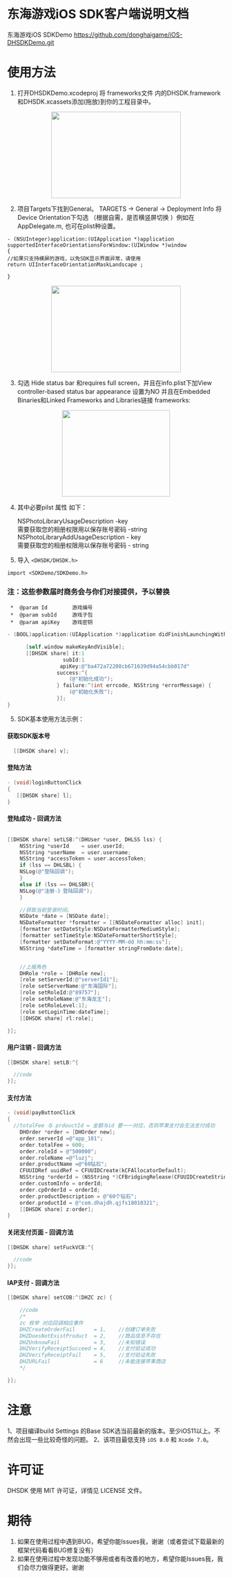 # 东海游戏iOS SDK客户端说明文档
东海游戏iOS SDKDemo  https://github.com/donghaigame/iOS-DHSDKDemo.git


使用方法
==============

1. 打开DHSDKDemo.xcodeproj  将 frameworks文件 内的DHSDK.framework和DHSDK.xcassets添加(拖放)到你的工程目录中。

<div align=center><img width="300" height="200" src="https://github.com/donghaigame/iOS-DHSDKDemo/raw/master/Snapshots/FrameworkMaster.png"/></div>


2. 项目Targets下找到General。
TARGETS -> General -> Deployment Info 将  Device Orientation下勾选 （根据自需，是否横竖屏切换 ）例如在AppDelegate.m, 也可在plist种设置。

```
- (NSUInteger)application:(UIApplication *)application supportedInterfaceOrientationsForWindow:(UIWindow *)window
{
//如果只支持横屏的游戏，以免SDK显示界面异常，请使用
return UIInterfaceOrientationMaskLandscape ;

}
```

<div align=center><img width="300" height="200" src="https://github.com/donghaigame/iOS-DHSDKDemo/raw/master/Snapshots/FrameworkSeleted.png"/></div>


3. 勾选 Hide status bar 和requires full screen，并且在info.plist下加View controller-based status bar appearance 设置为NO
并且在Embedded Binaries和Linked Frameworks and Libraries链接 frameworks:


<div align=center><img width="250" height="200" src="https://github.com/donghaigame/iOS-DHSDKDemo/raw/master/Snapshots/FrameworkAddSouse.png"/></div>


4. 其中必要pilst 属性 如下：

    NSPhotoLibraryUsageDescription -key</br>
    需要获取您的相册权限用以保存账号密码 -string</br>
    NSPhotoLibraryAddUsageDescription - key</br>
    需要获取您的相册权限用以保存账号密码 - string</br>


5. 导入 `<DHSDK/DHSDK.h>`</br>

```
import <SDKDemo/SDKDemo.h>
``` 
### 注：这些参数届时商务会与你们对接提供，予以替换

```
 *  @param Id        游戏编号
 *  @param subId     游戏子包
 *  @param apiKey    游戏密钥
``` 

```objective-c
- (BOOL)application:(UIApplication *)application didFinishLaunchingWithOptions:(NSDictionary *)launchOptions {

      [self.window makeKeyAndVisible];
      [[DHSDK share] it:1
                  subId:1
                 apiKey:@"ba472a72208cb671639d94a54cbb017d"
                success:^{
                    (@"初始化成功");
                } failure:^(int errcode, NSString *errorMessage) {
                    (@"初始化失败");
                }];
}
```

5. SDK基本使用方法示例：

#### 获取SDK版本号

```objective-c
  [[DHSDK share] v];
```

#### 登陆方法

```objective-c
- (void)loginButtonClick
{
   [[DHSDK share] l];
}
```

#### 登陆成功 - 回调方法

```objective-c

[[DHSDK share] setLSB:^(DHUser *user, DHLSS lss) {
    NSString *userId    = user.userId;
    NSString *userName  = user.username;
    NSString *accessToken = user.accessToken;
    if (lss == DHLSBL) {
    NSLog(@"登陆回调");
    }
    else if (lss == DHLSBR){
    NSLog(@"注册-》登陆回调");
    }

    //获取当前登录时间。
    NSDate *date = [NSDate date];
    NSDateFormatter *formatter = [[NSDateFormatter alloc] init];
    [formatter setDateStyle:NSDateFormatterMediumStyle];
    [formatter setTimeStyle:NSDateFormatterShortStyle];
    [formatter setDateFormat:@"YYYY-MM-dd hh:mm:ss"];
    NSString *dateTime = [formatter stringFromDate:date];


    //上报角色
    DHRole *role = [DHRole new];
    [role setServerId:@"serverId1"];
    [role setServerName:@"东海国际"];
    [role setRoleId:@"89757"];
    [role setRoleName:@"东海龙王"];
    [role setRoleLevel:1];
    [role setLoginTime:dateTime];
    [[DHSDK share] rl:role];

}];

```

#### 用户注销 - 回调方法

```objective-c
[[DHSDK share] setLB:^{

  //code
}];
```

#### 支付方法 

```objective-c
- (void)payButtonClick
{
  //totalFee 与 prdouctId = 金额与id 要一一对应，否则苹果支付会无法支付成功
    DHOrder *order = [DHOrder new];
    order.serverId =@"app_101";
    order.totalFee = 600;
    order.roleId = @"500000";
    order.roleName =@"luzj";
    order.productName =@"60钻石";
    CFUUIDRef uuidRef = CFUUIDCreate(kCFAllocatorDefault);
    NSString *orderId = (NSString *)CFBridgingRelease(CFUUIDCreateString(kCFAllocatorDefault, uuidRef));
    order.customInfo = orderId;
    order.cpOrderId = orderId;
    order.productDescription = @"60个钻石";
    order.productId = @"com.dhajdh.qjfs18010321";
    [[DHSDK share] z:order];
}
```

####  关闭支付页面 - 回调方法

```objective-c
[[DHSDK share] setFuckVCB:^{

  //code
}];
```

#### IAP支付 - 回调方法
```objective-c
[[DHSDK share] setCOB:^(DHZC zc) {

    //code
    /*
    zc 枚举 对应回调相应事件
    DHZCreateOrderFail      = 1,    //创建订单失败
    DHZDoesNotExistProduct  = 2,    //商品信息不存在
    DHZUnknowFail           = 3,    //未知错误
    DHZVerifyReceiptSucceed = 4,    //支付验证成功
    DHZVerifyReceiptFail    = 5,    //支付验证失败
    DHZURLFail              = 6     //未能连接苹果商店 
    */

}];
```

注意
==============
1、项目编译build Settings 的Base SDK选当前最新的版本。至少iOS11以上。不然会出现一些比较奇怪的问题。
2、该项目最低支持 `iOS 8.0` 和 `Xcode 7.0`。


许可证
==============
DHSDK 使用 MIT 许可证，详情见 LICENSE 文件。


期待
==============
<ol>
<li>如果在使用过程中遇到BUG，希望你能Issues我，谢谢（或者尝试下载最新的框架代码看看BUG修复没有）
</li>
<li>如果在使用过程中发现功能不够用或者有改善的地方，希望你能Issues我，我们会尽力做得更好。谢谢
</li>
</ol>
